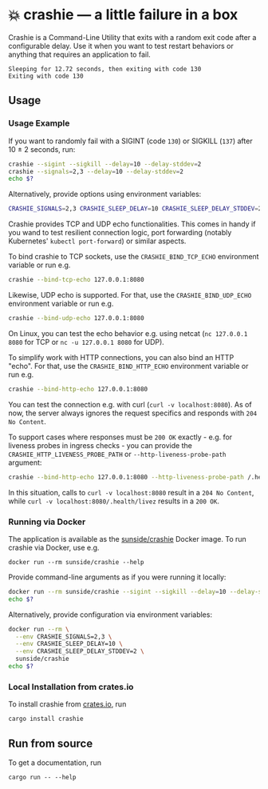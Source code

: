 # 💥 crashie — a little failure in a box

Crashie is a Command-Line Utility that exits with a random exit code after a configurable delay. Use it when you
want to test restart behaviors or anything that requires an application to fail.

```plain
Sleeping for 12.72 seconds, then exiting with code 130
Exiting with code 130
```

## Usage

### Usage Example

If you want to randomly fail with a SIGINT (code `130`) or SIGKILL (`137`) after 10 ± 2 seconds, run:

```bash
crashie --sigint --sigkill --delay=10 --delay-stddev=2
crashie --signals=2,3 --delay=10 --delay-stddev=2
echo $?
```

Alternatively, provide options using environment variables:

```bash
CRASHIE_SIGNALS=2,3 CRASHIE_SLEEP_DELAY=10 CRASHIE_SLEEP_DELAY_STDDEV=2 crashie
```

Crashie provides TCP and UDP echo functionalities. This comes in handy if you wand to test resilient connection
logic, port forwarding (notably Kubernetes' `kubectl port-forward`) or similar aspects.

To bind crashie to TCP sockets, use the `CRASHIE_BIND_TCP_ECHO` environment variable or run e.g.

```bash
crashie --bind-tcp-echo 127.0.0.1:8080
```

Likewise, UDP echo is supported. For that, use the `CRASHIE_BIND_UDP_ECHO` environment variable or run e.g.

```bash
crashie --bind-udp-echo 127.0.0.1:8080
```

On Linux, you can test the echo behavior e.g. using netcat (`nc 127.0.0.1 8080` for TCP or `nc -u 127.0.0.1 8080` for UDP).

To simplify work with HTTP connections, you can also bind an HTTP "echo". For that, use the `CRASHIE_BIND_HTTP_ECHO`
environment variable or run e.g.

```bash
crashie --bind-http-echo 127.0.0.1:8080
```

You can test the connection e.g. with curl (`curl -v localhost:8080`). As of now, the server always ignores the request
specifics and responds with `204 No Content`.

To support cases where responses must be `200 OK` exactly - e.g. for liveness probes in ingress checks - you
can provide the `CRASHIE_HTTP_LIVENESS_PROBE_PATH` or `--http-liveness-probe-path` argument:

```bash
crashie --bind-http-echo 127.0.0.1:8080 --http-liveness-probe-path /.health/livez
```

In this situation, calls to `curl -v localhost:8080` result in a `204 No Content`, while
`curl -v localhost:8080/.health/livez` results in a `200 OK`.

### Running via Docker

The application is available as the [sunside/crashie](https://hub.docker.com/r/sunside/crashie) Docker image.
To run crashie via Docker, use e.g.

```shell
docker run --rm sunside/crashie --help
```

Provide command-line arguments as if you were running it locally:

```bash
docker run --rm sunside/crashie --sigint --sigkill --delay=10 --delay-stddev=2
echo $?
```

Alternatively, provide configuration via environment variables:

```bash
docker run --rm \
  --env CRASHIE_SIGNALS=2,3 \
  --env CRASHIE_SLEEP_DELAY=10 \
  --env CRASHIE_SLEEP_DELAY_STDDEV=2 \
  sunside/crashie
echo $?
```

### Local Installation from crates.io

To install crashie from [crates.io](https://crates.io/crates/crashie), run

```shell
cargo install crashie
```

## Run from source

To get a documentation, run

```shell
cargo run -- --help
```
